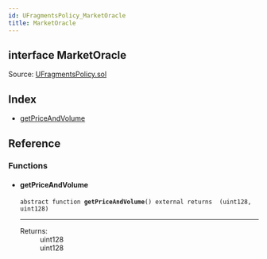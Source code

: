 ```yaml
---
id: UFragmentsPolicy_MarketOracle
title: MarketOracle
---
```


<div class="contract-doc"><div class="contract"><h2 class="contract-header"><span class="contract-kind">interface</span> MarketOracle</h2><div class="source">Source: <a href="git+https://github.com/frgprotocol/uFragments/blob/v0.0.1/contracts/UFragmentsPolicy.sol" target="_blank">UFragmentsPolicy.sol</a></div></div><div class="index"><h2>Index</h2><ul><li><a href="UFragmentsPolicy_MarketOracle.html#getPriceAndVolume">getPriceAndVolume</a></li></ul></div><div class="reference"><h2>Reference</h2><div class="functions"><h3>Functions</h3><ul><li><div class="item function"><span id="getPriceAndVolume" class="anchor-marker"></span><h4 class="name">getPriceAndVolume</h4><div class="body"><code class="signature"><span>abstract </span>function <strong>getPriceAndVolume</strong><span>() </span><span>external </span><span>returns  (uint128, uint128) </span></code><hr/><dl><dt><span class="label-return">Returns:</span></dt><dd>uint128</dd><dd>uint128</dd></dl></div></div></li></ul></div></div></div>
